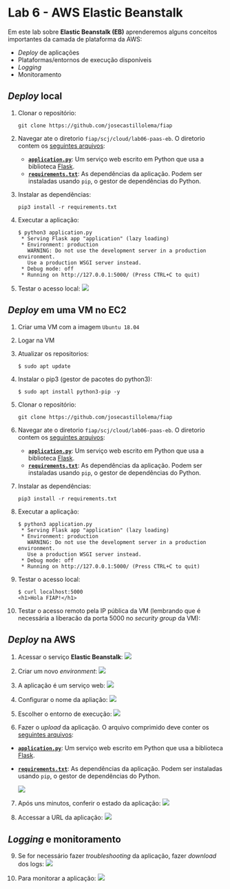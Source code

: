 # Lab 6 - AWS Elastic Beanstalk

Em este lab sobre **Elastic Beanstalk (EB)** aprenderemos alguns conceitos importantes da camada de plataforma da AWS:
 - *Deploy* de aplicações
 - Plataformas/entornos de execução disponíveis
 - *Logging*
 - Monitoramento

## *Deploy* local

1. Clonar o repositório:
    ```
    git clone https://github.com/josecastillolema/fiap
    ```
    
2. Navegar ate o diretorio `fiap/scj/cloud/lab06-paas-eb`. O diretorio contem os [seguintes arquivos](lab06-paas-eb):
    - [**`application.py`**](lab06-paas-eb/application.py): Um serviço web escrito em Python que usa a biblioteca [Flask](https://flask.palletsprojects.com/en/1.1.x/).
    - [**`requirements.txt`**](lab06-paas-eb/requirements.txt): As dependências da aplicação. Podem ser instaladas usando `pip`, o gestor de dependências do Python.
 
3. Instalar as dependências:
    ```
    pip3 install -r requirements.txt
    ```
    
4. Executar a aplicação:
    ```
    $ python3 application.py
     * Serving Flask app "application" (lazy loading)
     * Environment: production
       WARNING: Do not use the development server in a production environment.
       Use a production WSGI server instead.
     * Debug mode: off
     * Running on http://127.0.0.1:5000/ (Press CTRL+C to quit)
    ```

5. Testar o acesso local:
   ![](img/eb10.png)
   
## *Deploy* em uma VM no EC2

1. Criar uma VM com a imagem `Ubuntu 18.04`

2. Logar na VM

3. Atualizar os repositorios:
    ```
    $ sudo apt update
    ```
    
4. Instalar o pip3 (gestor de pacotes do python3):
    ```
    $ sudo apt install python3-pip -y
    ```

5. Clonar o repositório:
    ```
    git clone https://github.com/josecastillolema/fiap
    ```
    
6. Navegar ate o diretorio `fiap/scj/cloud/lab06-paas-eb`. O diretorio contem os [seguintes arquivos](lab06-paas-eb):
    - [**`application.py`**](lab06-paas-eb/application.py): Um serviço web escrito em Python que usa a biblioteca [Flask](https://flask.palletsprojects.com/en/1.1.x/).
    - [**`requirements.txt`**](lab06-paas-eb/requirements.txt): As dependências da aplicação. Podem ser instaladas usando `pip`, o gestor de dependências do Python.
 
7. Instalar as dependências:
    ```
    pip3 install -r requirements.txt
    ```
    
8. Executar a aplicação:
    ```
    $ python3 application.py
     * Serving Flask app "application" (lazy loading)
     * Environment: production
       WARNING: Do not use the development server in a production environment.
       Use a production WSGI server instead.
     * Debug mode: off
     * Running on http://127.0.0.1:5000/ (Press CTRL+C to quit)
    ```

9. Testar o acesso local:
    ```
    $ curl localhost:5000
    <h1>Hola FIAP!</h1>
    ```

5. Testar o acesso remoto pela IP pública da VM (lembrando que é necessária a liberacão da porta 5000 no *security group* da VM):

## *Deploy* na AWS
 
1. Acessar o serviço **Elastic Beanstalk**:
   ![](img/eb0.png)

2. Criar um novo *environment*:
   ![](/mob/cloud/img/eb1.png)

3. A aplicação é um serviço web:
   ![](/mob/cloud/img/eb2.png)
   
4. Configurar o nome da apliação:
   ![](/mob/cloud/img/eb3.png)

5. Escolher o entorno de execução:
   ![](/mob/cloud/img/eb4.png)
   
6. Fazer o *upload* da aplicação. O arquivo comprimido deve conter os [seguintes arquivos](lab06-paas-eb):
 - [**`application.py`**](lab06-paas-eb/application.py): Um serviço web escrito em Python que usa a biblioteca [Flask](https://flask.palletsprojects.com/en/1.1.x/).
 - [**`requirements.txt`**](lab06-paas-eb/requirements.txt): As dependências da aplicação. Podem ser instaladas usando `pip`, o gestor de dependências do Python.
 
   ![](/mob/cloud/img/eb5.png)

7. Após uns minutos, conferir o estado da aplicação:
   ![](/mob/cloud/img/eb6.png)

8. Accessar a URL da aplicação:
   ![](/mob/cloud/img/eb7.png)

## *Logging* e monitoramento

9. Se for necessário fazer *troubleshooting* da aplicação, fazer *download* dos logs:
   ![](/mob/cloud/img/eb8.png)

10. Para monitorar a aplicação:
   ![](/mob/cloud/img/eb9.png)

